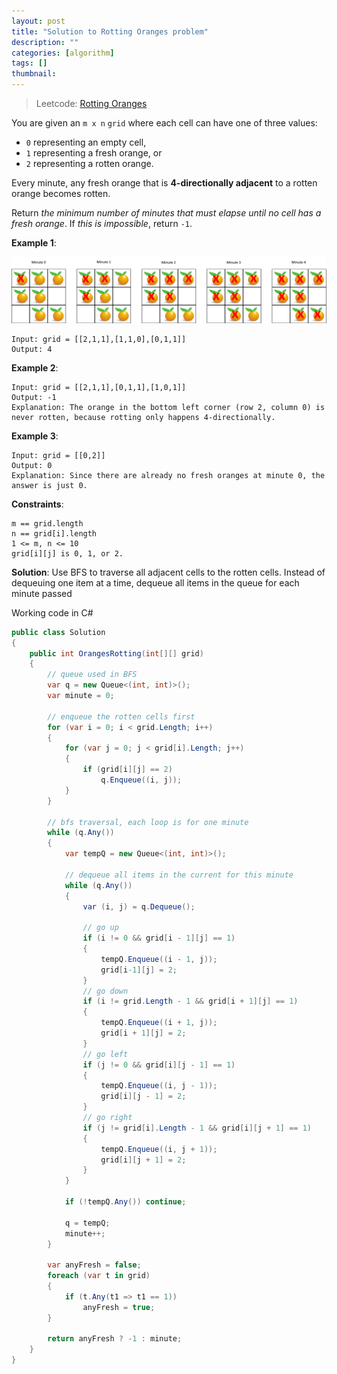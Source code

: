 ```yaml
---
layout: post
title: "Solution to Rotting Oranges problem"
description: ""
categories: [algorithm]
tags: []
thumbnail: 
---
```


> Leetcode: [Rotting Oranges](https://leetcode.com/problems/rotting-oranges/)

You are given an `m x n` `grid` where each cell can have one of three values:

- `0` representing an empty cell,
- `1` representing a fresh orange, or
- `2` representing a rotten orange.

Every minute, any fresh orange that is **4-directionally adjacent** to a rotten orange becomes
rotten.

Return *the minimum number of minutes that must elapse until no cell has a fresh orange*. If *this is impossible*, return `-1`.

**Example 1**:

![Oranges](/files/2021-12-10-solution-to-rotting-oranges-problem/oranges.png)

```
Input: grid = [[2,1,1],[1,1,0],[0,1,1]]
Output: 4
```

**Example 2**:

```
Input: grid = [[2,1,1],[0,1,1],[1,0,1]]
Output: -1
Explanation: The orange in the bottom left corner (row 2, column 0) is never rotten, because rotting only happens 4-directionally.
```

**Example 3**:

```
Input: grid = [[0,2]]
Output: 0
Explanation: Since there are already no fresh oranges at minute 0, the answer is just 0.
```

**Constraints**:
```
m == grid.length
n == grid[i].length
1 <= m, n <= 10
grid[i][j] is 0, 1, or 2.
```

<!-- more -->

**Solution**: Use BFS to traverse all adjacent cells to the rotten cells. Instead of dequeuing one
item at a time, dequeue all items in the queue for each minute passed

Working code in C#

```csharp
public class Solution
{
    public int OrangesRotting(int[][] grid)
    {
        // queue used in BFS
        var q = new Queue<(int, int)>();
        var minute = 0;

        // enqueue the rotten cells first
        for (var i = 0; i < grid.Length; i++)
        {
            for (var j = 0; j < grid[i].Length; j++)
            {
                if (grid[i][j] == 2)
                    q.Enqueue((i, j));
            }
        }

        // bfs traversal, each loop is for one minute
        while (q.Any())
        {
            var tempQ = new Queue<(int, int)>();

            // dequeue all items in the current for this minute
            while (q.Any())
            {
                var (i, j) = q.Dequeue();

                // go up
                if (i != 0 && grid[i - 1][j] == 1)
                {
                    tempQ.Enqueue((i - 1, j));
                    grid[i-1][j] = 2;
                }
                // go down
                if (i != grid.Length - 1 && grid[i + 1][j] == 1)
                {
                    tempQ.Enqueue((i + 1, j));
                    grid[i + 1][j] = 2;
                }
                // go left
                if (j != 0 && grid[i][j - 1] == 1)
                {
                    tempQ.Enqueue((i, j - 1));
                    grid[i][j - 1] = 2;
                }
                // go right
                if (j != grid[i].Length - 1 && grid[i][j + 1] == 1)
                {
                    tempQ.Enqueue((i, j + 1));
                    grid[i][j + 1] = 2;
                }
            }

            if (!tempQ.Any()) continue;

            q = tempQ;
            minute++;
        }

        var anyFresh = false;
        foreach (var t in grid)
        {
            if (t.Any(t1 => t1 == 1))
                anyFresh = true;
        }

        return anyFresh ? -1 : minute;
    }
}
```
